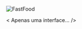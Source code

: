 ![FastFood](https://github.com/ReginaAltubias/FastFood/assets/119402699/22632f5c-885a-474a-8036-c63fce10b6bb)

< Apenas uma interface... />
